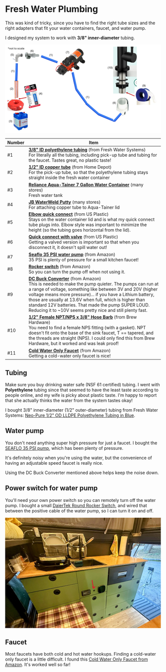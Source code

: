# Fresh Water Plumbing

This was kind of tricky, since you have to find the right tube sizes and the right adapters that fit your water containers, faucet, and water pump.

I designed my system to work with **3/8" inner-diameter** tubing.

![Diagram of fresh water system](./img/fresh-water-plumbing.png)

Number | Item
--|--
\#1 | **[3/8" ID polyethylene tubing](https://www.freshwatersystems.com/products/blue-1-2-od-lldpe-polyethylene-tubing?variant=50723158294712)** (from Fresh Water Systems)<br/>For literally all the tubing, including pick-up tube and tubing for the faucet. Tastes great, no plastic taste!
\#2 | **[1/2" ID copper tube](https://www.homedepot.com/p/Mueller-Streamline-1-2-in-x-2-ft-Copper-Type-M-Pipe-MH04002/100553697)** (from Home Depot)<br/>For the pick-up tube, so that the polyethylene tubing stays straight inside the fresh water container
\#3 | **[Reliance Aqua-Tainer 7 Gallon Water Container](https://www.walmart.com/ip/Reliance-Aqua-Tainer-Water-Container-7-Gallon-9410-03/872426)** (many stores)<br/>Fresh water tank
\#4 | **[JB WaterWeld Putty](https://a.co/d/iEJzFE6)** (many stores)<br/>For attaching copper tube to Aqua-Tainer lid
\#5 | **[Elbow quick connect](https://www.usplastic.com/catalog/item.aspx?itemid=146406&catid=926)** (from US Plastic)<br>Stays on the water container lid and is what my quick connect tube plugs into. Elbow style was important to minimize the height (so the tubing goes horizontal from the lid).
\#6 | **[Quick connect with valve](https://www.usplastic.com/catalog/item.aspx?itemid=146386&catid=926)** (from US Plastic)<br/>Getting a valved version is important so that when you disconnect it, it doesn't spill water out!
\#7 | **[Seaflo 35 PSI water pump](https://www.amazon.com/gp/product/B00DLKT4OO)** (from Amazon)<br/>35 PSI is plenty of pressure for a small kitchen faucet!
\#8 | **[Rocker switch](https://www.amazon.com/dp/B07S1MV462)** (from Amazon)<br/>So you can turn the pump off when not using it.
\#9 | **[DC Buck Converter](https://www.amazon.com/dp/B078Q1624B)** (from Amazon)</br>This is needed to make the pump quieter. The pumps can run at a range of voltage, something like between 3V and 20V (higher voltage means more pressure)... if you have a Lithium battery, those are usually at 13.6V when full, which is higher than standard 12V batteries. That made the pump SUPER LOUD. Reducing it to ~10V seems pretty nice and still plenty fast.
\#10 | **[1/2" Female NPT/NPS x 3/8" Hose Barb](https://www.brewhardware.com/ProductDetails.asp?ProductCode=NPTswivelHexNut38barb)** (from Brew Hardware)</br>You need to find a female NPS fitting (with a gasket). NPT doesn't fit onto the base of the sink faucet, T == tapered, and the threads are straight (NPS). I could only find this from Brew Hardware, but it worked and was leak proof!
\#11 | **[Cold Water Only Faucet](https://www.amazon.com/gp/product/B09WTQZF7K)** (from Amazon)<br/>Getting a cold-water only faucet is nice!

## Tubing

Make sure you buy drinking water safe (NSF 61 certified) tubing. I went with **Polyethylene** tubing since that seemed to have the least taste according to people online, and my wife is picky about plastic taste. I'm happy to report that she actually thinks the water from the system tastes okay!

I bought 3/8" inner-diameter (1/2" outer-diameter) tubing from Fresh Water Systems: [Neo-Pure 1/2" OD LLDPE Polyethylene Tubing in Blue](https://www.freshwatersystems.com/products/neo-pure-1-2-od-lldpe-polyethylene-tubing-in-blue?sku=LLDPE8-BLUE%3A5FT&variant=41912902910136).

## Water pump

You don't need anything super high pressure for just a faucet. I bought the [SEAFLO 35 PSI pump](https://www.amazon.com/gp/product/B00DLKT4OO/ref=ppx_yo_dt_b_search_asin_title?ie=UTF8&psc=1), which has been plenty of pressure.

It's definitely noisy when you're using the water, but the convenience of having an adjustable speed faucet is really nice.

Using the DC Buck Converter mentioned above helps keep the noise down. 

## Power switch for water pump

You'll need your own power switch so you can remotely turn off the water pump. I bought a small [DaierTek Round Rocker Switch](https://www.amazon.com/gp/product/B07S1MV462/ref=ppx_yo_dt_b_search_asin_title?ie=UTF8&psc=1), and wired that between the positive cable of the water pump, so I can turn it on and off.

![Water switch](./img/water-switch.jpg)

## Faucet

Most faucets have both cold and hot water hookups. Finding a cold-water only faucet is a little difficult. I found this [Cold Water Only Faucet from Amazon](https://www.amazon.com/gp/product/B09WTQZF7K). It's worked well so far!

